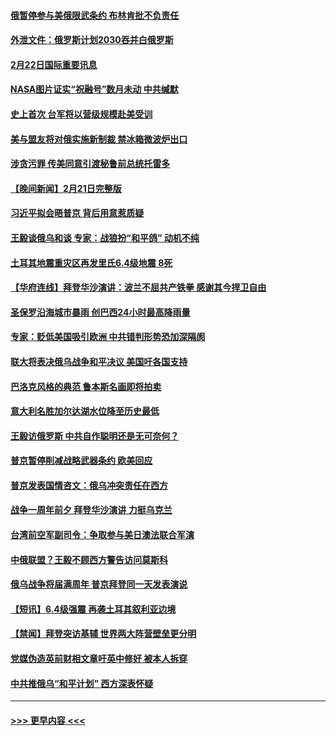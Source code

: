 #### [俄暂停参与美俄限武条约 布林肯批不负责任](../pages/prog202/a103654809.md?t=02230043) 
#### [外泄文件：俄罗斯计划2030吞并白俄罗斯](../pages/prog202/a103654862.md?t=02230043) 
#### [2月22日国际重要讯息](../pages/prog202/a103654874.md?t=02230043) 
#### [NASA图片证实“祝融号”数月未动 中共缄默](../pages/prog202/a103654868.md?t=02230043) 
#### [史上首次 台军将以营级规模赴美受训](../pages/prog202/a103654797.md?t=02230043) 
#### [美与盟友将对俄实施新制裁 禁冰箱微波炉出口](../pages/prog202/a103654770.md?t=02230043) 
#### [涉贪污罪 传美同意引渡秘鲁前总统托雷多](../pages/prog202/a103654759.md?t=02230043) 
#### [【晚间新闻】2月21日完整版](../pages/prog202/a103654651.md?t=02230043) 
#### [习近平拟会晤普京 背后用意惹质疑](../pages/prog202/a103654698.md?t=02230043) 
#### [王毅谈俄乌和谈 专家：战狼扮“和平鸽” 动机不纯](../pages/prog202/a103654668.md?t=02230043) 
#### [土耳其地震重灾区再发里氏6.4级地震 8死](../pages/prog202/a103654670.md?t=02230043) 
#### [【华府连线】拜登华沙演讲：波兰不屈共产铁拳 感谢其今捍卫自由](../pages/prog202/a103654663.md?t=02230043) 
#### [圣保罗沿海城市暴雨 创巴西24小时最高降雨量](../pages/prog202/a103654628.md?t=02230043) 
#### [专家：贬低美国吸引欧洲 中共错判形势恐加深隔阂](../pages/prog202/a103654595.md?t=02230043) 
#### [联大将表决俄乌战争和平决议 美国吁各国支持](../pages/prog202/a103654588.md?t=02230043) 
#### [巴洛克风格的典范 鲁本斯名画即将拍卖](../pages/prog202/a103654509.md?t=02230043) 
#### [意大利名胜加尔达湖水位降至历史最低](../pages/prog202/a103654504.md?t=02230043) 
#### [王毅访俄罗斯 中共自作聪明还是无可奈何？](../pages/prog202/a103654505.md?t=02230043) 
#### [普京暂停削减战略武器条约 欧美回应](../pages/prog202/a103654502.md?t=02230043) 
#### [普京发表国情咨文：俄乌冲突责任在西方](../pages/prog202/a103654500.md?t=02230043) 
#### [战争一周年前夕 拜登华沙演讲 力挺乌克兰](../pages/prog202/a103654501.md?t=02230043) 
#### [台湾前空军副司令：争取参与美日澳法联合军演](../pages/prog202/a103654311.md?t=02230043) 
#### [中俄联盟？王毅不顾西方警告访问莫斯科](../pages/prog202/a103654309.md?t=02230043) 
#### [俄乌战争将届满周年 普京拜登同一天发表演说](../pages/prog202/a103654307.md?t=02230043) 
#### [【短讯】6.4级强震 再袭土耳其叙利亚边境](../pages/prog202/a103654315.md?t=02230043) 
#### [【禁闻】拜登突访基辅 世界两大阵营壁垒更分明](../pages/prog202/a103654270.md?t=02230043) 
#### [党媒伪造英前财相文章吁英中修好 被本人拆穿](../pages/prog202/a103654249.md?t=02230043) 
#### [中共推俄乌“和平计划” 西方深表怀疑](../pages/prog202/a103654125.md?t=02230043) 

----
#### [ >>> 更早内容 <<< ](../indexes/prog202-earlier.md)
